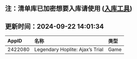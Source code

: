 ## 注：清单库已加密想要入库请使用 ([入库工具](https://github.com/BlankTMing/ManifestAutoUpdate/releases))

## 更新时间：2024-09-22 14:01:34
| AppID | 名称 | 类型  |
| :-------------------- | :----------------------------- | :----------- |
| 2422080 | Legendary Hoplite: Ajax’s Trial| Game |
